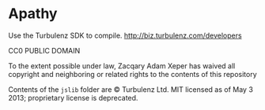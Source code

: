 Apathy
======

Use the Turbulenz SDK to compile. http://biz.turbulenz.com/developers

CC0 PUBLIC DOMAIN

To the extent possible under law, Zacqary Adam Xeper has waived all copyright and neighboring or related rights to the contents of this repository

Contents of the `jslib` folder are © Turbulenz Ltd. MIT licensed as of May 3 2013; proprietary license is deprecated.
